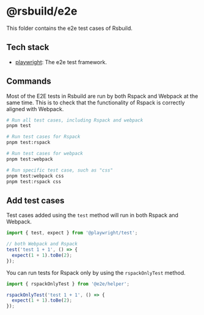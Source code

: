 # @rsbuild/e2e

This folder contains the e2e test cases of Rsbuild.

## Tech stack

- [playwright](https://github.com/microsoft/playwright): The e2e test framework.

## Commands

Most of the E2E tests in Rsbuild are run by both Rspack and Webpack at the same time. This is to check that the functionality of Rspack is correctly aligned with Webpack.

```bash
# Run all test cases, including Rspack and webpack
pnpm test

# Run test cases for Rspack
pnpm test:rspack

# Run test cases for webpack
pnpm test:webpack

# Run specific test case, such as "css"
pnpm test:webpack css
pnpm test:rspack css
```

## Add test cases

Test cases added using the `test` method will run in both Rspack and Webpack.

```ts
import { test, expect } from '@playwright/test';

// both Webpack and Rspack
test('test 1 + 1', () => {
  expect(1 + 1).toBe(2);
});
```

You can run tests for Rspack only by using the `rspackOnlyTest` method.

```ts
import { rspackOnlyTest } from '@e2e/helper';

rspackOnlyTest('test 1 + 1', () => {
  expect(1 + 1).toBe(2);
});
```
